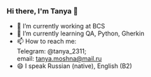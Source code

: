### Hi there, I'm Tanya 👋
- 🔭 I’m currently working at BCS
- 🌱 I’m currently learning QA, Python, Gherkin
- 📫 How to reach me: 
 <br> Telegram: @tanya_2311;
 <br> email: tanya.moshna@mail.ru </br>
- 😄  I speak Russian (native), English (B2)

